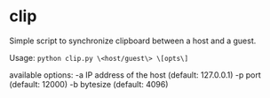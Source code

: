 # clip

Simple script to synchronize clipboard between a host and a guest. 

Usage: ``python clip.py \<host/guest\> \[opts\]``

available options:
  \-a      IP address of the host \(default: 127.0.0.1\)
  \-p      port \(default: 12000\)
  \-b      bytesize \(default: 4096\)
